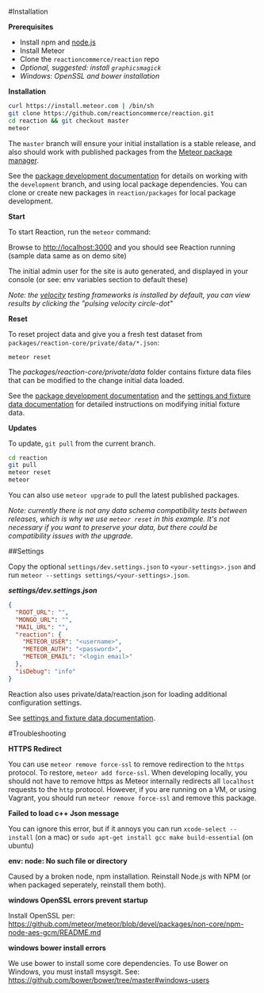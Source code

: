 #Installation

**Prerequisites**

- Install npm and [node.js](http://nodejs.org/)
- Install Meteor
- Clone the `reactioncommerce/reaction` repo
- *Optional, suggested: install `graphicsmagick`*
- *Windows: OpenSSL and bower installation*

**Installation**

```bash
curl https://install.meteor.com | /bin/sh
git clone https://github.com/reactioncommerce/reaction.git
cd reaction && git checkout master
meteor
```

The `master` branch will ensure your initial installation is a stable release, and also should work with published packages from the [Meteor package manager](https://atmospherejs.com/).

See the [package development documentation](https://github.com/reactioncommerce/reaction-core/blob/master/docs/packages.md) for details on working with the `development` branch, and using local package dependencies. You can clone or create new packages in `reaction/packages` for local package development.

**Start**

To start Reaction, run the `meteor` command:

Browse to [http://localhost:3000](http://localhost:3000) and you should see Reaction running (sample data same as on demo site)

The initial admin user for the site is auto generated, and displayed in your console (or see: env variables section to default these)

*Note: the [velocity](http://velocity.meteor.com/) testing frameworks is installed by default, you can view results by clicking the "pulsing velocity circle-dot"*

**Reset**

To reset project data and give you a fresh test dataset from `packages/reaction-core/private/data/*.json`:

    meteor reset

The  *packages/reaction-core/private/data* folder contains fixture data  files that can be modified to the change initial data loaded.

See the [package development documentation](https://github.com/reactioncommerce/reaction-core/blob/master/docs/packages.md)  and the [settings and fixture data documentation](https://github.com/reactioncommerce/reaction-core/blob/master/docs/deploying.md) for detailed instructions on modifying initial fixture data.

**Updates**

To update, `git pull` from the current branch.

```bash
cd reaction
git pull
meteor reset
meteor
```

You can also use `meteor upgrade` to pull the latest published packages.

*Note: currently there is not any data schema compatibility tests between releases, which is why we use `meteor reset` in this example. It's not necessary if you want to preserve your data, but there could be compatibility issues with the upgrade.*

##Settings

Copy the optional `settings/dev.settings.json` to `<your-settings>.json` and run `meteor --settings settings/<your-settings>.json`.

***settings/dev.settings.json***
```json
{
  "ROOT_URL": "",
  "MONGO_URL": "",
  "MAIL_URL": "",
  "reaction": {
    "METEOR_USER": "<username>",
    "METEOR_AUTH": "<password>",
    "METEOR_EMAIL": "<login email>"
  },
  "isDebug": "info"
}
```

Reaction also uses private/data/reaction.json for loading additional configuration settings.

See [settings and fixture data documentation](https://github.com/reactioncommerce/reaction-core/blob/master/docs/deploying.md).

#Troubleshooting

**HTTPS Redirect**

You can use `meteor remove force-ssl` to remove redirection to the `https` protocol.  To restore, `meteor add force-ssl`.  When developing locally, you should not have to remove https as Meteor internally redirects all `localhost` requests to the `http` protocol. However, if you are running on a VM, or using Vagrant, you should run `meteor remove force-ssl` and remove this package.

**Failed to load c++ Json message**

You can ignore this error, but if it annoys you can run
`xcode-select --install` (on a mac) or
`sudo apt-get install gcc make build-essential` (on ubuntu)

**env: node: No such file or directory**

Caused by a broken node, npm installation.
Reinstall Node.js with NPM (or when packaged seperately, reinstall them both).

**windows OpenSSL errors prevent startup**

Install OpenSSL per: https://github.com/meteor/meteor/blob/devel/packages/non-core/npm-node-aes-gcm/README.md

**windows bower install errors**

We use bower to install some core dependencies. To use Bower on Windows, you must install msysgit. See: https://github.com/bower/bower/tree/master#windows-users

